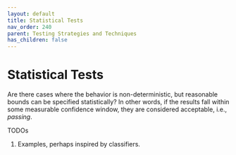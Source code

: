```yaml
---
layout: default
title: Statistical Tests
nav_order: 240
parent: Testing Strategies and Techniques
has_children: false
---
```


# Statistical Tests

Are there cases where the behavior is non-deterministic, but reasonable bounds can be specified statistically? In other words, if the results fall within some measurable confidence window, they are considered acceptable, i.e., _passing_. 

TODOs
1. Examples, perhaps inspired by classifiers.
